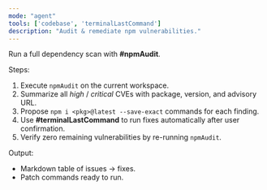```yaml
---
mode: "agent"
tools: ['codebase', 'terminalLastCommand']
description: "Audit & remediate npm vulnerabilities."
---
```


Run a full dependency scan with **#npmAudit**.

Steps:
1. Execute `npmAudit` on the current workspace.  
2. Summarize all *high* / *critical* CVEs with package, version, and advisory URL.  
3. Propose `npm i <pkg>@latest --save-exact` commands for each finding.  
4. Use **#terminalLastCommand** to run fixes automatically after user confirmation.  
5. Verify zero remaining vulnerabilities by re-running `npmAudit`.  

Output:
- Markdown table of issues → fixes.  
- Patch commands ready to run.
